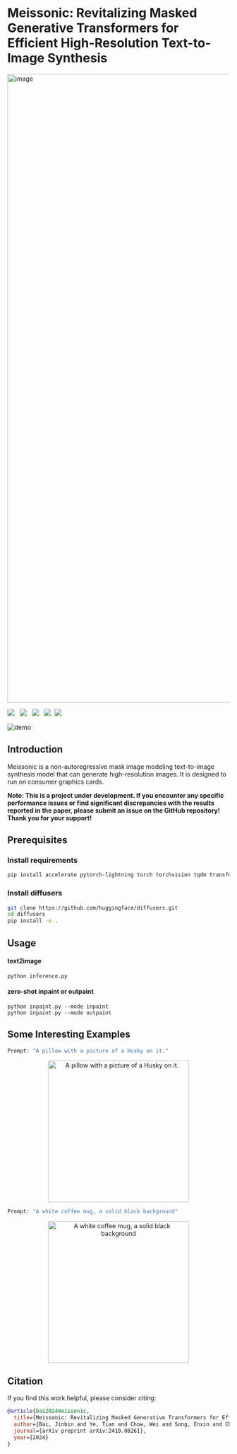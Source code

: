 # Meissonic: Revitalizing Masked Generative Transformers for Efficient High-Resolution Text-to-Image Synthesis
<img width="1421" alt="image" src="https://github.com/user-attachments/assets/703f6882-163a-42d0-8da8-3680231ca75e">

<a href='https://arxiv.org/abs/2410.08261'><img src='https://img.shields.io/badge/arXiv-2410.08261-b31b1b.svg'></a> &nbsp;
<a href='https://huggingface.co/MeissonFlow/Meissonic'><img src='https://img.shields.io/badge/Huggingface-Page-Green'></a> &nbsp;
<a href='https://github.com/viiika/Meissonic'><img src='https://img.shields.io/badge/Github-Page-e6cfe6'></a> &nbsp;
<a href='https://www.youtube.com/watch?v=PlmifElhr6M'><img src='https://img.shields.io/badge/Youtube-Toturial-FF8000.svg'></a>&nbsp;
<a href='https://huggingface.co/spaces/MeissonFlow/meissonic'><img src='https://img.shields.io/badge/%F0%9F%A4%97%20Huggingface-Demo-blue'></a> &nbsp;


![demo](./assets/demos.png)

## Introduction
Meissonic is a non-autoregressive mask image modeling text-to-image synthesis model that can generate high-resolution images. It is designed to run on consumer graphics cards.

**Note: This is a project under development. If you encounter any specific performance issues or find significant discrepancies with the results reported in the paper, please submit an issue on the GitHub repository! Thank you for your support!**
## Prerequisites

### Install requirements
```bash
pip install accelerate pytorch-lightning torch torchvision tqdm transformers diffusers numpy gradio --extra-index-url https://download.pytorch.org.whl/cu124
```

### Install diffusers
```bash
git clone https://github.com/huggingface/diffusers.git
cd diffusers
pip install -e .
```

## Usage
#### text2image
```shell
python inference.py
```
#### zero-shot inpaint or outpaint
```shell
python inpaint.py --mode inpaint
python inpaint.py --mode outpaint
```

## Some Interesting Examples
```bash
Prompt: "A pillow with a picture of a Husky on it."
```
<div align="center">
  <img src="https://github.com/user-attachments/assets/b30a7912-5453-48ba-aff4-bfb547bbe626" width="320" alt="A pillow with a picture of a Husky on it.">
</div>

```bash
Prompt: "A white coffee mug, a solid black background"
```
<div align="center">
  <img src="https://github.com/user-attachments/assets/b23a1603-399d-40d6-8e16-c077d3d12a08" width="320" alt="A white coffee mug, a solid black background">
</div>



## Citation
If you find this work helpful, please consider citing:
```bibtex
@article{bai2024meissonic,
  title={Meissonic: Revitalizing Masked Generative Transformers for Efficient High-Resolution Text-to-Image Synthesis},
  author={Bai, Jinbin and Ye, Tian and Chow, Wei and Song, Enxin and Chen, Qing-Guo and Li, Xiangtai and Dong, Zhen and Zhu, Lei and Yan, Shuicheng},
  journal={arXiv preprint arXiv:2410.08261},
  year={2024}
}
```
